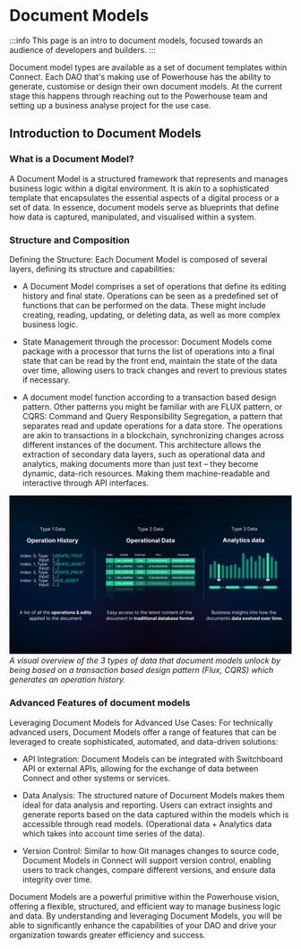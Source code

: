 
# Document Models

:::info
This page is an intro to document models, focused towards an audience of developers and builders.
:::

Document model types are available as a set of document templates within Connect. 
Each DAO that's making use of Powerhouse has the ability to generate, customise or design their own document models. At the current stage this happens through reaching out to the Powerhouse team and setting up a business analyse project for the use case. 

## Introduction to Document Models

### What is a Document Model?

A Document Model is a structured framework that represents and manages business logic within a digital environment. It is akin to a sophisticated template that encapsulates the essential aspects of a digital process or a set of data. In essence, document models serve as blueprints that define how data is captured, manipulated, and visualised within a system.

### Structure and Composition

Defining the Structure: Each Document Model is composed of several layers, defining its structure and capabilities:

- A Document Model comprises a set of operations that define its editing history and final state. Operations can be seen as a predefined set of functions that can be performed on the data. These might include creating, reading, updating, or deleting data, as well as more complex business logic.

- State Management through the processor: Document Models come package with a processor that turns the list of operations into a final state that can be read by the front end, maintain the state of the data over time, allowing users to track changes and revert to previous states if necessary.

- A document model function according to a transaction based design pattern. Other patterns you might be familiar with are FLUX pattern, or CQRS: Command and Query Responsibility Segregation, a pattern that separates read and update operations for a data store. The operations are akin to transactions in a blockchain, synchronizing changes across different instances of the document. This architecture allows the extraction of secondary data layers, such as operational data and analytics, making documents more than just text – they become dynamic, data-rich resources. Making them machine-readable and interactive through API interfaces.

![Untitled](./three-data-layers.png)
*A visual overview of the 3 types of data that document models unlock by being based on a transaction based design pattern (Flux, CQRS) which generates an operation history.*

### Advanced Features of document models

Leveraging Document Models for Advanced Use Cases: For technically advanced users, Document Models offer a range of features that can be leveraged to create sophisticated, automated, and data-driven solutions:

- API Integration: Document Models can be integrated with Switchboard API or external APIs, allowing for the exchange of data between Connect and other systems or services.

- Data Analysis: The structured nature of Document Models makes them ideal for data analysis and reporting. Users can extract insights and generate reports based on the data captured within the models which is accessible through read models. (Operational data + Analytics data which takes into account time series of the data). 

- Version Control: Similar to how Git manages changes to source code, Document Models in Connect will support version control, enabling users to track changes, compare different versions, and ensure data integrity over time.

Document Models are a powerful primitive within the Powerhouse vision, offering a flexible, structured, and efficient way to manage business logic and data. By understanding and leveraging Document Models, you will be able to significantly enhance the capabilities of your DAO and drive your organization towards greater efficiency and success.